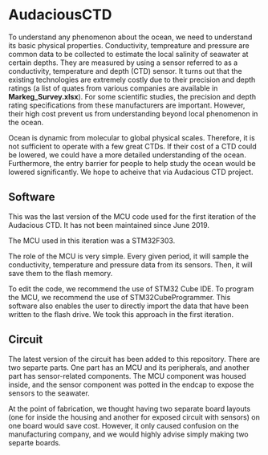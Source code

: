 # AudaciousCTD

To understand any phenomenon about the ocean, we need to understand its basic
physical properties. Conductivity, tempreature and pressure are  
common data to be collected to estimate the local salinity of seawater at
certain depths. They are measured by using a sensor referred to as a 
conductivity, temperature and depth (CTD) sensor. It turns out that the existing
technologies are extremely costly due to their precision and depth ratings 
(a list of quates from various companies are available in 
**Markeg_Survey.xlsx**). For some scientific studies, the precision and depth 
rating specifications from these manufacturers are important. However, 
their high cost prevent us from understanding beyond local phenomenon in 
the ocean. 

Ocean is dynamic from molecular to global physical scales. Therefore, it is not
sufficient to operate with a few great CTDs. If their cost of a CTD could be 
lowered, we could have a more detailed understanding of the ocean. Furthermore,
the entry barrier for people to help study the ocean would be lowered 
significantly. We hope to acheive that via Audacious CTD project.

## Software

This was the last version of the MCU code used for the first iteration of the
Audacious CTD. It has not been maintained since June 2019.

The MCU used in this iteration was a STM32F303. 

The role of the MCU is very simple. Every given period, it will sample
the conductivity, temperature and pressure data from its sensors. Then, it will
save them to the flash memory. 

To edit the code, we recommend the use of STM32 Cube IDE. To program
the MCU, we recommend the use of STM32CubeProgrammer. This software also
enables the user to directly import the data that have been written to the 
flash drive. We took this approach in the first iteration.

## Circuit
The latest version of the circuit has been added to this repository. There
are two separte parts. One part has an MCU and its peripherals, and another
part has sensor-related components. The MCU component was housed inside, and
the sensor component was potted in the endcap to expose the sensors to the
seawater. 

At the point of fabrication, we thought having two separate board layouts (one 
for inside the housing and another for exposed circuit with sensors) on one 
board would save cost. However, it only caused confusion on the manufacturing 
company, and we would highly advise simply making two separte boards. 